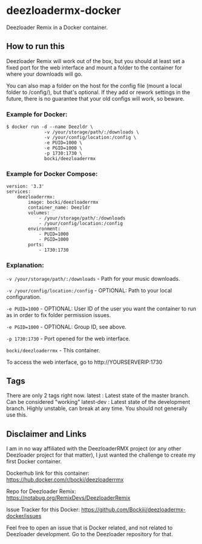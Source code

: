 # deezloadermx-docker

Deezloader Remix in a Docker container.

## How to run this

Deezloader Remix will work out of the box, but you should at least set a fixed port for the web interface and mount a folder to the container for where your downloads will go.

You can also map a folder on the host for the config file (mount a local folder to /config/), but that's optional. If they add or rework settings in the future, there is no guarantee that your old configs will work, so beware.

### Example for Docker:
```
$ docker run -d --name Deezldr \
              -v /your/storage/path/:/downloads \
              -v /your/config/location:/config \
              -e PUID=1000 \
              -e PGID=1000 \
              -p 1730:1730 \
              bocki/deezloaderrmx
```

### Example for Docker Compose:
```
version: '3.3'
services:
    deezloaderrmx:
	    image: bocki/deezloaderrmx
        container_name: Deezldr
        volumes:
            - /your/storage/path/:/downloads
            - /your/config/location:/config
        environment:
            - PUID=1000
            - PGID=1000
        ports:
            - 1730:1730
```

### Explanation:

`-v /your/storage/path/:/downloads`     - Path for your music downloads.

`-v /your/config/location:/config`      - OPTIONAL: Path to your local configuration.

`-e PUID=1000`                          - OPTIONAL: User ID of the user you want the container to run as in order to fix folder permission issues.

`-e PGID=1000`                          - OPTIONAL: Group ID, see above.

`-p 1730:1730`                          - Port opened for the web interface.

`bocki/deezloaderrmx`                   - This container.

To access the web interface, go to http://YOURSERVERIP:1730 

## Tags

There are only 2 tags right now.
latest      : Latest state of the master branch. Can be considered "working"
latest-dev  : Latest state of the development branch. Highly unstable, can break at any time. You should not generally use this.

## Disclaimer and Links

I am in no way affiliated with the DeezloaderRMX project (or any other Deezloader project for that matter), I just wanted the challenge to create my first Docker container.

Dockerhub link for this container: https://hub.docker.com/r/bocki/deezloaderrmx

Repo for Deezloader Remix: https://notabug.org/RemixDevs/DeezloaderRemix

Issue Tracker for this Docker: https://github.com/Bockiii/deezloadermx-docker/issues


Feel free to open an issue that is Docker related, and not related to Deezloader development. Go to the Deezloader repository for that.
